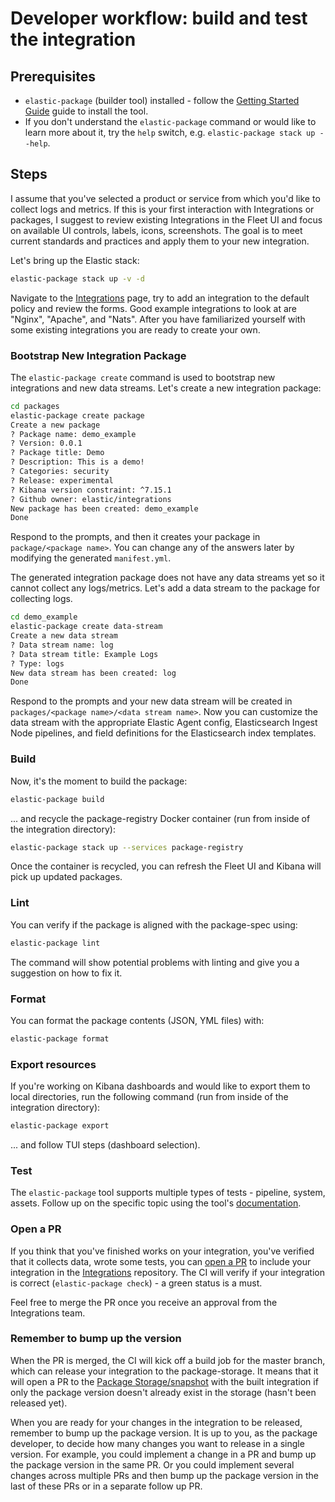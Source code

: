 # Developer workflow: build and test the integration

## Prerequisites

* `elastic-package` (builder tool) installed - follow the [Getting Started Guide](https://github.com/elastic/elastic-package#getting-started) guide to install the tool.
* If you don't understand the `elastic-package` command or would like to learn more about it, try the `help` switch, e.g. `elastic-package stack up --help`.

## Steps

I assume that you've selected a product or service from which you'd like to collect logs and metrics. If this is your
first interaction with Integrations or packages, I suggest to review existing Integrations in the Fleet UI and focus on
available UI controls, labels, icons, screenshots. The goal is to meet current standards and practices and apply them
to your new integration.

Let's bring up the Elastic stack:

```bash
elastic-package stack up -v -d
```

Navigate to the [Integrations](http://localhost:5601/app/fleet#/integration) page, try to add an integration to the default
policy and review the forms. Good example integrations to look at are "Nginx", "Apache", and "Nats". After you have
familiarized yourself with some existing integrations you are ready to create your own.

### Bootstrap New Integration Package

The `elastic-package create` command is used to bootstrap new integrations and
new data streams. Let's create a new integration package:

```bash
cd packages
elastic-package create package
Create a new package
? Package name: demo_example
? Version: 0.0.1
? Package title: Demo
? Description: This is a demo!
? Categories: security
? Release: experimental
? Kibana version constraint: ^7.15.1
? Github owner: elastic/integrations
New package has been created: demo_example
Done
```

Respond to the prompts, and then it creates your package in `package/<package
name>`. You can change any of the answers later by modifying the generated
`manifest.yml`.

The generated integration package does not have any data streams yet so it
cannot collect any logs/metrics. Let's add a data stream to the package for
collecting logs.

```bash
cd demo_example
elastic-package create data-stream
Create a new data stream
? Data stream name: log
? Data stream title: Example Logs
? Type: logs
New data stream has been created: log
Done
```

Respond to the prompts and your new data stream will be created in
`packages/<package name>/<data stream name>`. Now you can customize the data
stream with the appropriate Elastic Agent config, Elasticsearch Ingest Node
pipelines, and field definitions for the Elasticsearch index templates.

### Build

Now, it's the moment to build the package:

```bash
elastic-package build
```

... and recycle the package-registry Docker container (run from inside of the integration directory):

```bash
elastic-package stack up --services package-registry
```

Once the container is recycled, you can refresh the Fleet UI and Kibana will pick up updated packages.

### Lint

You can verify if the package is aligned with the package-spec using:

```bash
elastic-package lint
```

The command will show potential problems with linting and give you a suggestion on how to fix it.

### Format

You can format the package contents (JSON, YML files) with:

```bash
elastic-package format
```

### Export resources

If you're working on Kibana dashboards and would like to export them to local directories, run the following command
(run from inside of the integration directory):

```bash
elastic-package export
```

... and follow TUI steps (dashboard selection).

### Test

The `elastic-package` tool supports multiple types of tests - pipeline, system, assets. Follow up on the specific topic
using the tool's [documentation](https://github.com/elastic/elastic-package/tree/master/docs/howto).

### Open a PR

If you think that you've finished works on your integration, you've verified that it collects data, wrote some tests,
you can [open a PR](https://github.com/elastic/integrations/compare) to include your integration in the [Integrations](https://github.com/elastic/integrations) repository.
The CI will verify if your integration is correct (`elastic-package check`) - a green status is a must.

Feel free to merge the PR once you receive an approval from the Integrations team.

### Remember to bump up the version

When the PR is merged, the CI will kick off a build job for the master branch, which can release your integration to
the package-storage. It means that it will open a PR to the [Package Storage/snapshot](https://github.com/elastic/package-storage/tree/snapshot/packages) with
the built integration if only the package version doesn't already exist in the storage (hasn't been released yet).

When you are ready for your changes in the integration to be released, remember to bump up the package version.
It is up to you, as the package developer, to decide how many changes you want to release in a single version.
For example, you could implement a change in a PR and bump up the package version in the same PR. Or you could
implement several changes across multiple PRs and then bump up the package version in the last of these PRs
or in a separate follow up PR.
